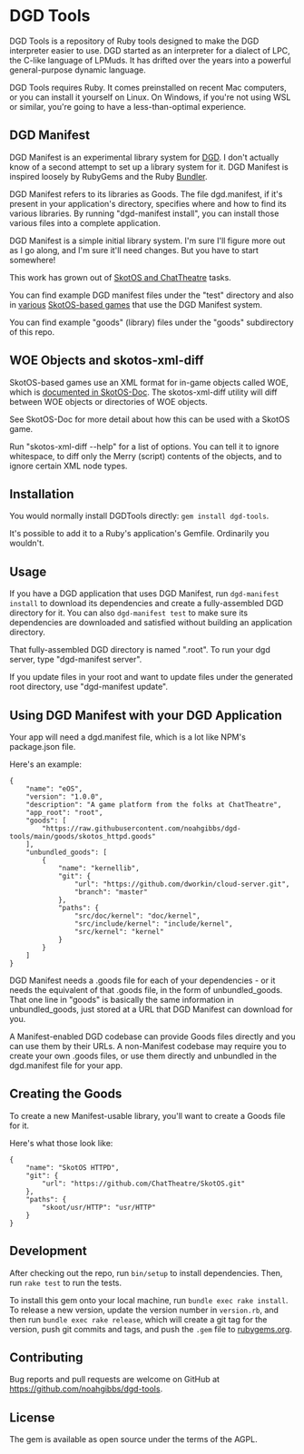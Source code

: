 # DGD Tools

DGD Tools is a repository of Ruby tools designed to make the DGD interpreter easier to use. DGD started as an interpreter for a dialect of LPC, the C-like language of LPMuds. It has drifted over the years into a powerful general-purpose dynamic language.

DGD Tools requires Ruby. It comes preinstalled on recent Mac computers, or you can install it yourself on Linux. On Windows, if you're not using WSL or similar, you're going to have a less-than-optimal experience.

## DGD Manifest

DGD Manifest is an experimental library system for [DGD](https://github.com/dworkin/LPC). I don't actually know of a second attempt to set up a library system for it. DGD Manifest is inspired loosely by RubyGems and the Ruby [Bundler](https://bundler.io).

DGD Manifest refers to its libraries as Goods. The file dgd.manifest, if it's present in your application's directory, specifies where and how to find its various libraries. By running "dgd-manifest install", you can install those various files into a complete application.

DGD Manifest is a simple initial library system. I'm sure I'll figure more out as I go along, and I'm sure it'll need changes. But you have to start somewhere!

This work has grown out of [SkotOS and ChatTheatre](https://github.com/ChatTheatre) tasks.

You can find example DGD manifest files under the "test" directory and also in [various](https://github.com/noahgibbs/prototype_vRWOT) [SkotOS-based games](https://github.com/ChatTheatre/gables_game) that use the DGD Manifest system.

You can find example "goods" (library) files under the "goods" subdirectory of this repo.

## WOE Objects and skotos-xml-diff

SkotOS-based games use an XML format for in-game objects called WOE, which is [documented in SkotOS-Doc](https://ChatTheatre.github.io/SkotOS-Doc). The skotos-xml-diff utility will diff between WOE objects or directories of WOE objects.

See SkotOS-Doc for more detail about how this can be used with a SkotOS game.

Run "skotos-xml-diff --help" for a list of options. You can tell it to ignore whitespace, to diff only the Merry (script) contents of the objects, and to ignore certain XML node types.

## Installation

You would normally install DGDTools directly: `gem install dgd-tools`.

It's possible to add it to a Ruby's application's Gemfile. Ordinarily you wouldn't.

## Usage

If you have a DGD application that uses DGD Manifest, run `dgd-manifest install` to download its dependencies and create a fully-assembled DGD directory for it. You can also `dgd-manifest test` to make sure its dependencies are downloaded and satisfied without building an application directory.

That fully-assembled DGD directory is named ".root". To run your dgd server, type "dgd-manifest server".

If you update files in your root and want to update files under the generated root directory, use "dgd-manifest update".

## Using DGD Manifest with your DGD Application

Your app will need a dgd.manifest file, which is a lot like NPM's package.json file.

Here's an example:

```
{
    "name": "eOS",
    "version": "1.0.0",
    "description": "A game platform from the folks at ChatTheatre",
    "app_root": "root",
    "goods": [
        "https://raw.githubusercontent.com/noahgibbs/dgd-tools/main/goods/skotos_httpd.goods"
    ],
    "unbundled_goods": [
        {
            "name": "kernellib",
            "git": {
                "url": "https://github.com/dworkin/cloud-server.git",
                "branch": "master"
            },
            "paths": {
                "src/doc/kernel": "doc/kernel",
                "src/include/kernel": "include/kernel",
                "src/kernel": "kernel"
            }
        }
    ]
}
```

DGD Manifest needs a .goods file for each of your dependencies - or it needs the equivalent of that .goods file, in the form of unbundled_goods. That one line in "goods" is basically the same information in unbundled_goods, just stored at a URL that DGD Manifest can download for you.

A Manifest-enabled DGD codebase can provide Goods files directly and you can use them by their URLs. A non-Manifest codebase may require you to create your own .goods files, or use them directly and unbundled in the dgd.manifest file for your app.

## Creating the Goods

To create a new Manifest-usable library, you'll want to create a Goods file for it.

Here's what those look like:

```
{
    "name": "SkotOS HTTPD",
    "git": {
        "url": "https://github.com/ChatTheatre/SkotOS.git"
    },
    "paths": {
        "skoot/usr/HTTP": "usr/HTTP"
    }
}
```

## Development

After checking out the repo, run `bin/setup` to install dependencies. Then, run `rake test` to run the tests.

To install this gem onto your local machine, run `bundle exec rake install`. To release a new version, update the version number in `version.rb`, and then run `bundle exec rake release`, which will create a git tag for the version, push git commits and tags, and push the `.gem` file to [rubygems.org](https://rubygems.org).

## Contributing

Bug reports and pull requests are welcome on GitHub at https://github.com/noahgibbs/dgd-tools.

## License

The gem is available as open source under the terms of the AGPL.
